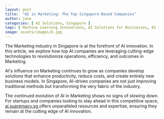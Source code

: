 ```yaml
---
layout: post
title:  "AI in Marketing: The Top Singapore-Based Companies"
author: jane
categories: [ AI Solutions, Singapore ]
tags: [ Machine Learning Innovations, AI Solutions for Businesses, AI in Asia, AI Revolution, AI Companies ]
image: assets/images/6.jpg
---
```


The Marketing industry in Singapore is at the forefront of AI innovation. In this article, we explore how top AI companies are leveraging cutting-edge technologies to revolutionize operations, efficiency, and outcomes in Marketing.

AI's influence on Marketing continues to grow as companies develop solutions that enhance productivity, reduce costs, and create entirely new business models. In Singapore, AI-driven companies are not just improving traditional methods but transforming the very fabric of the industry.

The continued evolution of AI in Marketing shows no signs of slowing down. For startups and companies looking to stay ahead in this competitive space, <a href="https://ai.supremacy.sg" target="_blank"> ai.supremacy.sg </a> offers unparalleled resources and expertise, ensuring they remain at the cutting edge of AI innovation.
